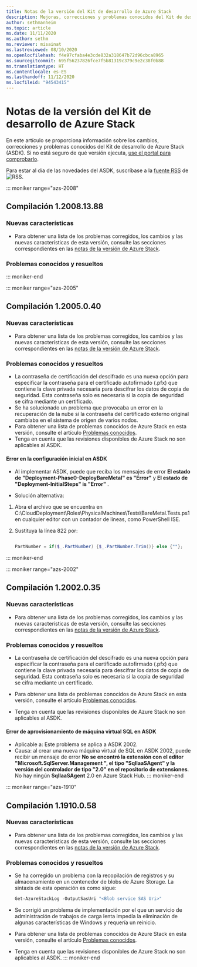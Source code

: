 ```yaml
---
title: Notas de la versión del Kit de desarrollo de Azure Stack
description: Mejoras, correcciones y problemas conocidos del Kit de desarrollo de Azure Stack (ASDK).
author: sethmanheim
ms.topic: article
ms.date: 11/11/2020
ms.author: sethm
ms.reviewer: misainat
ms.lastreviewed: 08/10/2020
ms.openlocfilehash: f4e97cfaba4e3cde832a318647b72d96cbca8965
ms.sourcegitcommit: 695f56237826fce7f5b81319c379c9e2c38f0b88
ms.translationtype: HT
ms.contentlocale: es-ES
ms.lasthandoff: 11/12/2020
ms.locfileid: "94543415"
---
```

# <a name="asdk-release-notes"></a>Notas de la versión del Kit de desarrollo de Azure Stack

En este artículo se proporciona información sobre los cambios, correcciones y problemas conocidos del Kit de desarrollo de Azure Stack (ASDK). Si no está seguro de qué versión ejecuta, [use el portal para comprobarlo](../operator/azure-stack-updates.md).

Para estar al día de las novedades del ASDK, suscríbase a la [fuente RSS](https://docs.microsoft.com/api/search/rss?search=ASDK+release+notes&locale=en-us#) de ![RSS](./media/asdk-release-notes/feed-icon-14x14.png).

::: moniker range="azs-2008"
## <a name="build-120081388"></a>Compilación 1.2008.13.88

### <a name="new-features"></a>Nuevas características

- Para obtener una lista de los problemas corregidos, los cambios y las nuevas características de esta versión, consulte las secciones correspondientes en las [notas de la versión de Azure Stack](../operator/release-notes.md).

### <a name="fixed-and-known-issues"></a>Problemas conocidos y resueltos

::: moniker-end

::: moniker range="azs-2005"
## <a name="build-12005040"></a>Compilación 1.2005.0.40

### <a name="new-features"></a>Nuevas características

- Para obtener una lista de los problemas corregidos, los cambios y las nuevas características de esta versión, consulte las secciones correspondientes en las [notas de la versión de Azure Stack](../operator/release-notes.md).

### <a name="fixed-and-known-issues"></a>Problemas conocidos y resueltos

- La contraseña de certificación del descifrado es una nueva opción para especificar la contraseña para el certificado autofirmado (.pfx) que contiene la clave privada necesaria para descifrar los datos de copia de seguridad. Esta contraseña solo es necesaria si la copia de seguridad se cifra mediante un certificado.
- Se ha solucionado un problema que provocaba un error en la recuperación de la nube si la contraseña del certificado externo original cambiaba en el sistema de origen de varios nodos. 
- Para obtener una lista de problemas conocidos de Azure Stack en esta versión, consulte el artículo [Problemas conocidos](../operator/known-issues.md).
- Tenga en cuenta que las revisiones disponibles de Azure Stack no son aplicables al ASDK.

#### <a name="initial-configuration-fails-in-asdk"></a>Error en la configuración inicial en ASDK

- Al implementar ASDK, puede que reciba los mensajes de error **El estado de "Deployment-Phase0-DeployBareMetal" es "Error"** y **El estado de "Deployment-InitialSteps" is "Error"** .

- Solución alternativa:

1. Abra el archivo que se encuentra en C:\CloudDeployment\Roles\PhysicalMachines\Tests\BareMetal.Tests.ps1 en cualquier editor con un contador de líneas, como PowerShell ISE.

2. Sustituya la línea 822 por:

   ```powershell

   PartNumber = if($_.PartNumber) {$_.PartNumber.Trim()} else {""};

   ```  
::: moniker-end

::: moniker range="azs-2002"
## <a name="build-12002035"></a>Compilación 1.2002.0.35

### <a name="new-features"></a>Nuevas características

- Para obtener una lista de los problemas corregidos, los cambios y las nuevas características de esta versión, consulte las secciones correspondientes en las [notas de la versión de Azure Stack](../operator/release-notes.md).

### <a name="fixed-and-known-issues"></a>Problemas conocidos y resueltos

- La contraseña de certificación del descifrado es una nueva opción para especificar la contraseña para el certificado autofirmado (.pfx) que contiene la clave privada necesaria para descifrar los datos de copia de seguridad. Esta contraseña solo es necesaria si la copia de seguridad se cifra mediante un certificado.

- Para obtener una lista de problemas conocidos de Azure Stack en esta versión, consulte el artículo [Problemas conocidos](../operator/known-issues.md).

- Tenga en cuenta que las revisiones disponibles de Azure Stack no son aplicables al ASDK.

#### <a name="sql-vm-provision-fails-in-asdk"></a>Error de aprovisionamiento de máquina virtual SQL en ASDK

- Aplicable a: Este problema se aplica a ASDK 2002.
- Causa: al crear una nueva máquina virtual de SQL en ASDK 2002, puede recibir un mensaje de error **No se encontró la extensión con el editor "Microsoft.SqlServer.Management ", el tipo "SqlIaaSAgent" y la versión del controlador de tipo "2.0" en el repositorio de extensiones**. No hay ningún **SqlIaaSAgent** 2.0 en Azure Stack Hub.
::: moniker-end

::: moniker range="azs-1910"
## <a name="build-11910058"></a>Compilación 1.1910.0.58

### <a name="new-features"></a>Nuevas características

- Para obtener una lista de los problemas corregidos, los cambios y las nuevas características de esta versión, consulte las secciones correspondientes en las [notas de la versión de Azure Stack](../operator/release-notes.md).

### <a name="fixed-and-known-issues"></a>Problemas conocidos y resueltos

- Se ha corregido un problema con la recopilación de registros y su almacenamiento en un contenedor de blobs de Azure Storage. La sintaxis de esta operación es como sigue:

  ```powershell
  Get-AzureStackLog -OutputSasUri "<Blob service SAS Uri>"
  ``` 

- Se corrigió un problema de implementación por el que un servicio de administración de trabajos de carga lenta impedía la eliminación de algunas características de Windows y requería un reinicio.
- Para obtener una lista de problemas conocidos de Azure Stack en esta versión, consulte el artículo [Problemas conocidos](../operator/known-issues.md).
- Tenga en cuenta que las revisiones disponibles de Azure Stack no son aplicables al ASDK.
::: moniker-end
